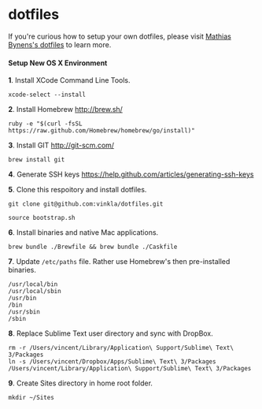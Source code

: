 dotfiles
========
If you're curious how to setup your own dotfiles, please visit [Mathias Bynens's dotfiles](https://github.com/mathiasbynens/dotfiles) to learn more.


#### Setup New OS X Environment

**1**. Install XCode Command Line Tools.
```
xcode-select --install
```

**2**. Install Homebrew http://brew.sh/
```
ruby -e "$(curl -fsSL https://raw.github.com/Homebrew/homebrew/go/install)"
```

**3**. Install GIT http://git-scm.com/
```
brew install git
```

**4**. Generate SSH keys https://help.github.com/articles/generating-ssh-keys

**5**. Clone this respoitory and install dotfiles.
```
git clone git@github.com:vinkla/dotfiles.git

source bootstrap.sh
```

**6**. Install binaries and native Mac applications.
```
brew bundle ./Brewfile && brew bundle ./Caskfile
```

**7**. Update ```/etc/paths``` file. Rather use Homebrew's then pre-installed binaries.
```
/usr/local/bin
/usr/local/sbin
/usr/bin
/bin
/usr/sbin
/sbin
```

**8**. Replace Sublime Text user directory and sync with DropBox.
```
rm -r /Users/vincent/Library/Application\ Support/Sublime\ Text\ 3/Packages
ln -s /Users/vincent/Dropbox/Apps/Sublime\ Text\ 3/Packages /Users/vincent/Library/Application\ Support/Sublime\ Text\ 3/Packages
```

**9**. Create Sites directory in home root folder.
```
mkdir ~/Sites
```
